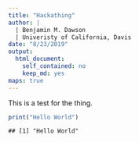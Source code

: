 ```yaml
---
title: "Hackathing"
author: |
  | Benjamin M. Dawson
  | Univeristy of California, Davis
date: "8/23/2019"
output: 
  html_document: 
    self_contained: no
    keep_md: yes
maps: true
---
```


<style>

table, td, th {
  border: none;
  padding-left: 1em;
  padding-right: 1em;
  min-width: 50%;
  margin-left: auto;
  margin-right: auto;
  margin-top: 1em;
  margin-bottom: 1em;
}

</style>

This is a test for the thing.


```r
print("Hello World")
```

```
## [1] "Hello World"
```
